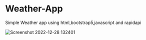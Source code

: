 # Weather-App
 Simple Weather app using html,bootstrap5,javascript and rapidapi
 <br>
 
 ![Screenshot 2022-12-28 132401](https://user-images.githubusercontent.com/107745719/209778223-1518b84f-e4a1-4dc0-867e-9fda865a6dd9.png)
